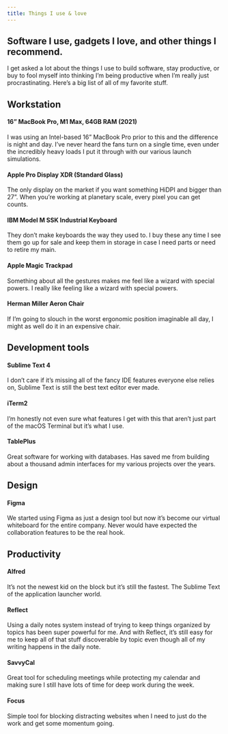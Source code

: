 ```yaml
---
title: Things I use & love
---
```


## Software I use, gadgets I love, and other things I recommend.

I get asked a lot about the things I use to build software, stay productive, or buy to fool myself into thinking 
I’m being productive when I’m really just procrastinating. Here’s a big list of all of my favorite stuff.


## Workstation

#### 16” MacBook Pro, M1 Max, 64GB RAM (2021)
I was using an Intel-based 16” MacBook Pro prior to this and the difference is night and day. I’ve never heard the fans turn on a single time, even under the incredibly heavy loads I put it through with our various launch simulations.

#### Apple Pro Display XDR (Standard Glass)
The only display on the market if you want something HiDPI and bigger than 27”. When you’re working at planetary scale, every pixel you can get counts.

#### IBM Model M SSK Industrial Keyboard
They don’t make keyboards the way they used to. I buy these any time I see them go up for sale and keep them in storage in case I need parts or need to retire my main.

#### Apple Magic Trackpad
Something about all the gestures makes me feel like a wizard with special powers. I really like feeling like a wizard with special powers.

#### Herman Miller Aeron Chair
If I’m going to slouch in the worst ergonomic position imaginable all day, I might as well do it in an expensive chair.


## Development tools

#### Sublime Text 4
I don’t care if it’s missing all of the fancy IDE features everyone else relies on, Sublime Text is still the best text editor ever made.

#### iTerm2
I’m honestly not even sure what features I get with this that aren’t just part of the macOS Terminal but it’s what I use.

#### TablePlus
Great software for working with databases. Has saved me from building about a thousand admin interfaces for my various projects over the years.


## Design

#### Figma
We started using Figma as just a design tool but now it’s become our virtual whiteboard for the entire company. Never would have expected the collaboration features to be the real hook.


## Productivity

#### Alfred
It’s not the newest kid on the block but it’s still the fastest. The Sublime Text of the application launcher world.

#### Reflect
Using a daily notes system instead of trying to keep things organized by topics has been super powerful for me. And with Reflect, it’s still easy for me to keep all of that stuff discoverable by topic even though all of my writing happens in the daily note.

#### SavvyCal
Great tool for scheduling meetings while protecting my calendar and making sure I still have lots of time for deep work during the week.

#### Focus
Simple tool for blocking distracting websites when I need to just do the work and get some momentum going.
